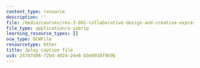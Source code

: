 ```yaml
---
content_type: resource
description: ''
file: /media/courses/res-3-002-collaborative-design-and-creative-expression-with-arduino-microcontrollers-january-iap-2017/24747d0672bd402424e8b3e0910f9b9b_2039260.srt
file_type: application/x-subrip
learning_resource_types: []
ocw_type: OCWFile
resourcetype: Other
title: 3play caption file
uid: 24747d06-72bd-4024-24e8-b3e0910f9b9b
---
```

